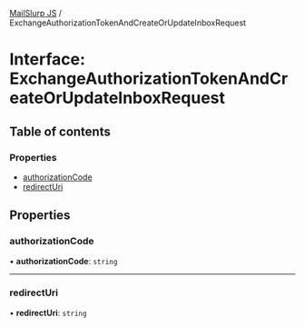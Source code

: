 [MailSlurp JS](../README.md) / ExchangeAuthorizationTokenAndCreateOrUpdateInboxRequest

# Interface: ExchangeAuthorizationTokenAndCreateOrUpdateInboxRequest

## Table of contents

### Properties

- [authorizationCode](ExchangeAuthorizationTokenAndCreateOrUpdateInboxRequest.md#authorizationcode)
- [redirectUri](ExchangeAuthorizationTokenAndCreateOrUpdateInboxRequest.md#redirecturi)

## Properties

### authorizationCode

• **authorizationCode**: `string`

___

### redirectUri

• **redirectUri**: `string`
